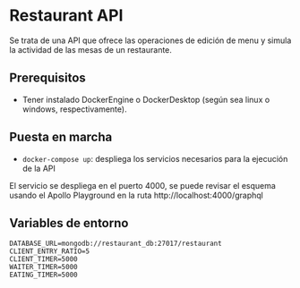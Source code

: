 # Restaurant API
Se trata de una API que ofrece las operaciones de edición de menu y simula la actividad de las mesas de un restaurante.

## Prerequisitos
- Tener instalado DockerEngine o DockerDesktop (según sea linux o windows, respectivamente).

## Puesta en marcha
- `docker-compose up`: despliega los servicios necesarios para la ejecución de la API

El servicio se despliega en el puerto 4000, se puede revisar el esquema usando el Apollo Playground en la ruta http://localhost:4000/graphql

## Variables de entorno
```
DATABASE_URL=mongodb://restaurant_db:27017/restaurant
CLIENT_ENTRY_RATIO=5
CLIENT_TIMER=5000
WAITER_TIMER=5000
EATING_TIMER=5000
```